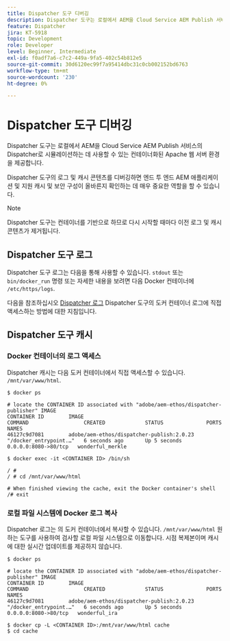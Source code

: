 ```yaml
---
title: Dispatcher 도구 디버깅
description: Dispatcher 도구는 로컬에서 AEM을 Cloud Service AEM Publish 서비스의 Dispatcher로 시뮬레이션하는 데 사용할 수 있는 컨테이너화된 Apache 웹 서버 환경을 제공합니다. Dispatcher 도구의 로그 및 캐시 콘텐츠를 디버깅하면 엔드 투 엔드 AEM 애플리케이션 및 지원 캐시 및 보안 구성이 올바른지 확인하는 데 매우 중요한 역할을 할 수 있습니다.
feature: Dispatcher
jira: KT-5918
topic: Development
role: Developer
level: Beginner, Intermediate
exl-id: f0adf7a6-c7c2-449a-9fa5-402c54b812e5
source-git-commit: 30d6120ec99f7a95414dbc31c0cb002152bd6763
workflow-type: tm+mt
source-wordcount: '230'
ht-degree: 0%

---
```


# Dispatcher 도구 디버깅

Dispatcher 도구는 로컬에서 AEM을 Cloud Service AEM Publish 서비스의 Dispatcher로 시뮬레이션하는 데 사용할 수 있는 컨테이너화된 Apache 웹 서버 환경을 제공합니다.

Dispatcher 도구의 로그 및 캐시 콘텐츠를 디버깅하면 엔드 투 엔드 AEM 애플리케이션 및 지원 캐시 및 보안 구성이 올바른지 확인하는 데 매우 중요한 역할을 할 수 있습니다.

>[!NOTE]
>
>Dispatcher 도구는 컨테이너를 기반으로 하므로 다시 시작할 때마다 이전 로그 및 캐시 콘텐츠가 제거됩니다.

## Dispatcher 도구 로그

Dispatcher 도구 로그는 다음을 통해 사용할 수 있습니다. `stdout` 또는 `bin/docker_run` 명령 또는 자세한 내용을 보려면 다음 Docker 컨테이너에 `/etc/https/logs`.

다음을 참조하십시오 [Dispatcher 로그](./logs.md#dispatcher-logs) Dispatcher 도구의 도커 컨테이너 로그에 직접 액세스하는 방법에 대한 지침입니다.

## Dispatcher 도구 캐시

### Docker 컨테이너의 로그 액세스

Dispatcher 캐시는 다음 도커 컨테이너에서 직접 액세스할 수 있습니다. ` /mnt/var/www/html`.

```shell
$ docker ps

# locate the CONTAINER ID associated with "adobe/aem-ethos/dispatcher-publisher" IMAGE
CONTAINER ID        IMAGE                                       COMMAND                  CREATED             STATUS              PORTS                  NAMES
46127c9d7081        adobe/aem-ethos/dispatcher-publish:2.0.23   "/docker_entrypoint.…"   6 seconds ago       Up 5 seconds        0.0.0.0:8080->80/tcp   wonderful_merkle

$ docker exec -it <CONTAINER ID> /bin/sh

/ # 
/ # cd /mnt/var/www/html

# When finished viewing the cache, exit the Docker container's shell
/# exit
```

### 로컬 파일 시스템에 Docker 로그 복사

Dispatcher 로그는 의 도커 컨테이너에서 복사할 수 있습니다. `/mnt/var/www/html` 원하는 도구를 사용하여 검사할 로컬 파일 시스템으로 이동합니다. 시점 복제본이며 캐시에 대한 실시간 업데이트를 제공하지 않습니다.

```shell
$ docker ps

# locate the CONTAINER ID associated with "adobe/aem-ethos/dispatcher-publisher" IMAGE
CONTAINER ID        IMAGE                                       COMMAND                  CREATED             STATUS              PORTS                  NAMES
46127c9d7081        adobe/aem-ethos/dispatcher-publish:2.0.23   "/docker_entrypoint.…"   6 seconds ago       Up 5 seconds        0.0.0.0:8080->80/tcp   wonderful_ira

$ docker cp -L <CONTAINER ID>:/mnt/var/www/html cache 
$ cd cache
```
